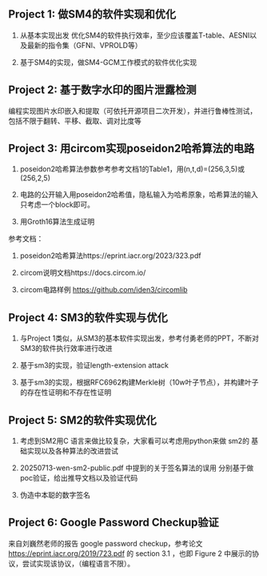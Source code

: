 ## Project 1: 做SM4的软件实现和优化 

1)  从基本实现出发 优化SM4的软件执行效率，至少应该覆盖T-table、AESNI以及最新的指令集（GFNI、VPROLD等）

2)  基于SM4的实现，做SM4-GCM工作模式的软件优化实现

## Project 2: 基于数字水印的图片泄露检测 

编程实现图片水印嵌入和提取（可依托开源项目二次开发），并进行鲁棒性测试，包括不限于翻转、平移、截取、调对比度等

## Project 3: 用circom实现poseidon2哈希算法的电路

1) poseidon2哈希算法参数参考参考文档1的Table1，用(n,t,d)=(256,3,5)或(256,2,5)

2) 电路的公开输入用poseidon2哈希值，隐私输入为哈希原象，哈希算法的输入只考虑一个block即可。

3) 用Groth16算法生成证明

参考文档：

1) poseidon2哈希算法https://eprint.iacr.org/2023/323.pdf

2) circom说明文档https://docs.circom.io/

3) circom电路样例 https://github.com/iden3/circomlib


## Project 4: SM3的软件实现与优化 

1) 与Project 1类似，从SM3的基本软件实现出发，参考付勇老师的PPT，不断对SM3的软件执行效率进行改进

2) 基于sm3的实现，验证length-extension attack

3) 基于sm3的实现，根据RFC6962构建Merkle树（10w叶子节点），并构建叶子的存在性证明和不存在性证明


## Project 5: SM2的软件实现优化 

1) 考虑到SM2用C 语言来做比较复杂，大家看可以考虑用python来做 sm2的 基础实现以及各种算法的改进尝试

2) 20250713-wen-sm2-public.pdf 中提到的关于签名算法的误用 分别基于做poc验证，给出推导文档以及验证代码

3) 伪造中本聪的数字签名


## Project 6:  Google Password Checkup验证

来自刘巍然老师的报告  google password checkup，参考论文 https://eprint.iacr.org/2019/723.pdf 的 section 3.1 ，也即 Figure 2 中展示的协议，尝试实现该协议，（编程语言不限）。